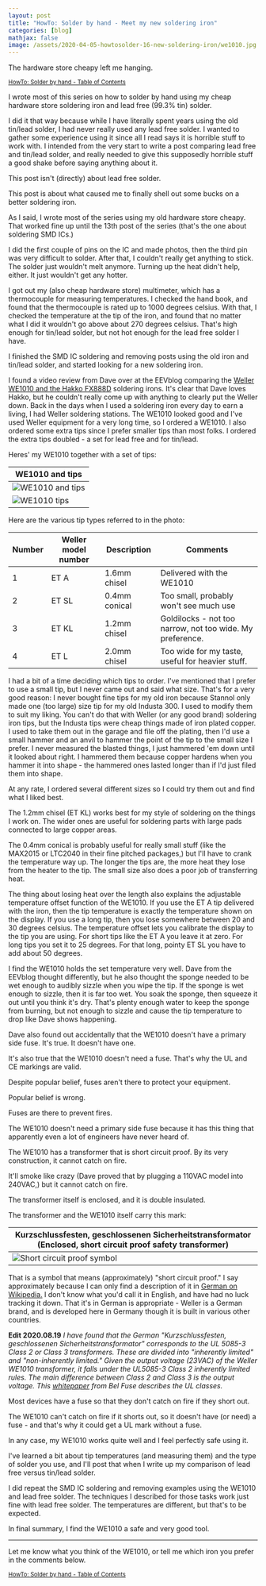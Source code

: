 ```yaml
---
layout: post
title: "HowTo: Solder by hand - Meet my new soldering iron"
categories: [blog]
mathjax: false
image: /assets/2020-04-05-howtosolder-16-new-soldering-iron/we1010.jpg
---  
```

The hardware store cheapy left me hanging.

<sub>[HowTo: Solder by hand - Table of Contents](howtosolder-toc)</sub>

I wrote most of this series on how to solder by hand using my cheap hardware store soldering iron and lead free (99.3% tin) solder.  

I did it that way because while I have literally spent years using the old tin/lead solder, I had never really used any lead free solder.  I wanted to gather some experience using it since all I read says it is horrible stuff to work with.  I intended from the very start to write a post comparing lead free and tin/lead solder, and really needed to give this supposedly horrible stuff a good shake before saying anything about it.

This post isn't (directly) about lead free solder.

This post is about what caused me to finally shell out some bucks on a better soldering iron.

As I said, I wrote most of the series using my old hardware store cheapy.  That worked fine up until the 13th post of the series (that's the one about soldering SMD ICs.)

I did the first couple of pins on the IC and made photos, then the third pin was very difficult to solder.  After that, I couldn't really get anything to stick.  The solder just wouldn't melt anymore.  Turning up the heat didn't help, either.  It just wouldn't get any hotter.

I got out my (also cheap hardware store) multimeter, which has a thermocouple for measuring temperatures.  I checked the hand book, and found that the thermocouple is rated up to 1000 degrees celsius.  With that, I checked the temperature at the tip of the iron, and found that no matter what I did it wouldn't go above about 270 degrees celsius.  That's high enough for tin/lead solder, but not hot enough for the lead free solder I have.

I finished the SMD IC soldering and removing posts using the old iron and tin/lead solder, and started looking for a new soldering iron.

I found a video review from Dave over at the EEVblog comparing the [Weller WE1010 and the Hakko FX888D](https://www.youtube.com/watch?v=tlKg6rSMPEs) soldering irons.  It's clear that Dave loves Hakko, but he couldn't really come up with anything to clearly put the Weller down.  Back in the days when I used a soldering iron every day to earn a living, I had Weller soldering stations.  The WE1010 looked good and I've used Weller equipment for a very long time, so I ordered a WE1010.  I also ordered some extra tips since I prefer smaller tips than most folks.  I ordered the extra tips doubled - a set for lead free and for tin/lead.

Heres' my WE1010 together with a set of tips:

|WE1010 and tips|
|--------|
|![WE1010 and tips](/assets/2020-04-05-howtosolder-16-new-soldering-iron/we1010.jpg)|
|![WE1010 tips](/assets/2020-04-05-howtosolder-16-new-soldering-iron/tips.jpg)|

Here are the various tip types referred to in the photo:

|Number|Weller model number|Description|Comments|
|------|-------------------|-----------|--------|
|1     |ET A               |1.6mm chisel|Delivered with the WE1010|
|2     |ET SL              |0.4mm conical|Too small, probably won't see much use|
|3     |ET KL              |1.2mm chisel|Goldilocks - not too narrow, not too wide.  My preference.|
|4     |ET L               |2.0mm chisel|Too wide for my taste, useful for heavier stuff.|

I had a bit of a time deciding which tips to order.  I've mentioned that I prefer to use a small tip, but I never came out and said what size.  That's for a very good reason:  I never bought fine tips for my old iron because Stannol only made one (too large) size tip for my old Industa 300.  I used to modify them to suit my liking.  You can't do that with Weller (or any good brand) soldering iron tips, but the Industa tips were cheap things made of iron plated copper.  I used to take them out in the garage and file off the plating, then I'd use a small hammer and an anvil to hammer the point of the tip to the small size I prefer.  I never measured the blasted things, I just hammered 'em down until it looked about right.  I hammered them because copper hardens when you hammer it into shape - the hammered ones lasted longer than if I'd just filed them into shape.

At any rate, I ordered several different sizes so I could try them out and find what I liked best.

The 1.2mm chisel (ET KL) works best for my style of soldering on the things I work on.  The wider ones are useful for soldering parts with large pads connected to large copper areas.

The 0.4mm conical is probably useful for really small stuff (like the MAX2015 or LTC2040 in their fine pitched packages,) but I'll have to crank the temperature way up.  The longer the tips are, the more heat they lose from the heater to the tip.  The small size also does a poor job of transferring heat.

The thing about losing heat over the length also explains the adjustable temperature offset function of the WE1010.  If you use the ET A tip delivered with the iron, then the tip temperature is exactly the temperature shown on the display.  If you use a long tip, then you lose somewhere between 20 and 30 degrees celsius.  The temperature offset lets you calibrate the display to the tip you are using.  For short tips like the ET A you leave it at zero.  For long tips you set it to 25 degrees. For that long, pointy ET SL you have to add about 50 degrees.

I find the WE1010 holds the set temperature very well.  Dave from the EEVblog thought differently, but he also thought the sponge needed to be wet enough to audibly sizzle when you wipe the tip.  If the sponge is wet enough to sizzle, then it is far too wet.  You soak the sponge, then squeeze it out until you think it's dry.  That's plenty enough water to keep the sponge from burning, but not enough to sizzle and cause the tip temperature to drop like Dave shows happening.

Dave also found out accidentally that the WE1010 doesn't have a primary side fuse.  It's true.  It doesn't have one.

It's also true that the WE1010 doesn't need a fuse.  That's why the UL and CE markings are valid.

Despite popular belief, fuses aren't there to protect your equipment.

Popular belief is wrong.

Fuses are there to prevent fires.

The WE1010 doesn't need a primary side fuse because it has this thing that apparently even a lot of engineers have never heard of.

The WE1010 has a transformer that is short circuit proof.  By its very construction, it cannot catch on fire.

It'll smoke like crazy (Dave proved that by plugging a 110VAC model into 240VAC,) but it cannot catch on fire.

The transformer itself is enclosed, and it is double insulated.

The transformer and the WE1010 itself carry this mark:

|Kurzschlussfesten, geschlossenen Sicherheits­transformator (Enclosed, short circuit proof safety transformer) |
|--------|
|![Short circuit proof symbol](/assets/2020-04-05-howtosolder-16-new-soldering-iron/safety.png)|

That is a symbol that means (approximately) "short circuit proof."  I say approximately because I can only find a description of it in [German on Wikipedia.](https://de.wikipedia.org/wiki/Sicherheitstransformator)  I don't know what you'd call it in English, and have had no luck tracking it down.  That it's in German is appropriate - Weller is a German brand, and is developed here in Germany though it is built in various other countries.

**Edit 2020.08.19**
*I have found that the German "Kurzschlussfesten, geschlossenen Sicherheits­transformator" corresponds to the UL 5085-3 Class 2 or Class 3 transformers.  These are divided into "inherently limited" and "non-inherently limited."  Given the output voltage (23VAC) of the Weller WE1010 transformer, it falls under the UL5085-3 Class 2 inherently limited rules.  The main difference between Class 2 and Class 3 is the output voltage.  This [whitepaper](/assets/2020-04-05-howtosolder-16-new-soldering-iron/wp-ST-Class-vs-Class.pdf) from Bel Fuse describes the UL classes.*

Most devices have a fuse so that they don't catch on fire if they short out.

The WE1010 can't catch on fire if it shorts out, so it doesn't have (or need) a fuse - and that's why it could get a UL mark without a fuse.

In any case, my WE1010 works quite well and I feel perfectly safe using it.

I've learned a bit about tip temperatures (and measuring them) and the type of solder you use, and I'll post that when I write up my comparison of lead free versus tin/lead solder.

I did repeat the SMD IC soldering and removing examples using the WE1010 and lead free solder.  The techniques I described for those tasks work just fine with lead free solder.  The temperatures are different, but that's to be expected.

In final summary, I find the WE1010 a safe and very good tool.

------------

Let me know what you think of the WE1010, or tell me which iron you prefer in the comments below.

<sub>[HowTo: Solder by hand - Table of Contents](howtosolder-toc)</sub>
